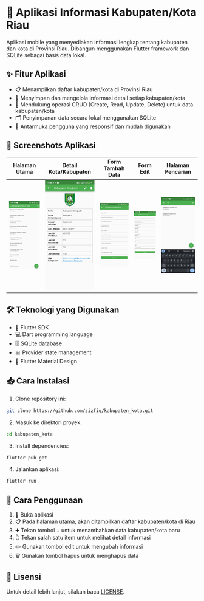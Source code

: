 # 📱 Aplikasi Informasi Kabupaten/Kota Riau

Aplikasi mobile yang menyediakan informasi lengkap tentang kabupaten dan kota di Provinsi Riau. Dibangun menggunakan Flutter framework dan SQLite sebagai basis data lokal.

## ✨ Fitur Aplikasi
- 📋 Menampilkan daftar kabupaten/kota di Provinsi Riau
- 💾 Menyimpan dan mengelola informasi detail setiap kabupaten/kota
- 🔄 Mendukung operasi CRUD (Create, Read, Update, Delete) untuk data kabupaten/kota
- 🗂️ Penyimpanan data secara lokal menggunakan SQLite
- 📱 Antarmuka pengguna yang responsif dan mudah digunakan

## 📸 Screenshots Aplikasi

| Halaman Utama               | Detail Kota/Kabupaten    | Form Tambah Data       | Form Edit                 | Halaman Pencarian            |
|-----------------------------|--------------------------|------------------------|---------------------------|------------------------------|
| ![Home](images/home.jpg)    | ![info](images/info.jpg) | ![add](images/add.jpg) | ![edit](images/edit.jpg)  |![search](images/search.jpg)  |

## 🛠️ Teknologi yang Digunakan
- 🎯 Flutter SDK
- 💻 Dart programming language
- 🗄️ SQLite database
- 📊 Provider state management
- 🎨 Flutter Material Design

## 📥 Cara Instalasi
1. Clone repository ini:
```bash
git clone https://github.com/zizfiq/kabupaten_kota.git
```

2. Masuk ke direktori proyek:
```bash
cd kabupaten_kota
```

3. Install dependencies:
```bash
flutter pub get
```

4. Jalankan aplikasi:
```bash
flutter run
```

## 📖 Cara Penggunaan
1. 📱 Buka aplikasi
2. 📋 Pada halaman utama, akan ditampilkan daftar kabupaten/kota di Riau
3. ➕ Tekan tombol + untuk menambahkan data kabupaten/kota baru
4. 👆 Tekan salah satu item untuk melihat detail informasi
5. ✏️ Gunakan tombol edit untuk mengubah informasi
6. 🗑️ Gunakan tombol hapus untuk menghapus data

## 📄 Lisensi
Untuk detail lebih lanjut, silakan baca [LICENSE](LICENSE).
